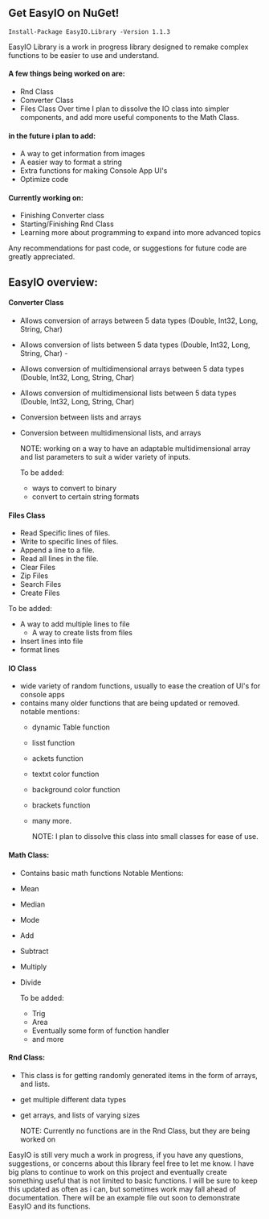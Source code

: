 ## Get EasyIO on NuGet!

```
Install-Package EasyIO.Library -Version 1.1.3
```

EasyIO Library is a work in progress library designed to remake complex functions to be easier to use and understand.

#### A few things being worked on are:
- Rnd Class
- Converter Class
- Files Class Over time I plan to dissolve the IO class into simpler components, and add more useful components to the Math Class.

#### in the future i plan to add:
- A way to get information from images
- A easier way to format a string
- Extra functions for making Console App UI's
- Optimize code

#### Currently working on:
- Finishing Converter class
- Starting/Finishing Rnd Class
- Learning more about programming to expand into more advanced topics

Any recommendations for past code, or suggestions for future code are greatly appreciated.


## EasyIO overview:


  #### Converter Class
  - Allows conversion of arrays between 5 data types (Double, Int32, Long, String, Char)
  - Allows conversion of lists between 5 data types (Double, Int32, Long, String, Char) - 
  - Allows conversion of multidimensional arrays between 5 data types (Double, Int32, Long, String, Char)
  - Allows conversion of multidimensional lists between 5 data types (Double, Int32, Long, String, Char) 
  -  Conversion between lists and arrays
  - Conversion between multidimensional lists, and arrays
    
    NOTE: working on a way to have an adaptable multidimensional array and list parameters to suit a wider variety of inputs.

    To be added:
    - ways to convert to binary 
    - convert to certain string formats

  #### Files Class
  - Read Specific lines of files.
  - Write to specific lines of files.
  - Append a line to a file.
  - Read all lines in the file.
  - Clear Files
  - Zip Files
  - Search Files
  - Create Files
    
  To be added:
  - A way to add multiple lines to file
	- A way to create lists from files
  - Insert lines into file
  - format lines

  #### IO Class
  - wide variety of random functions, usually to ease the creation of UI's for console apps
  - contains many older functions that are being updated or removed. 
    notable mentions:
    - dynamic Table function
    - lisst function
    - ackets function
    - textxt color function
    - background color function
    - brackets function
    - many more. 
      
      NOTE: I plan to dissolve this class into small classes for ease of use.

  #### Math Class: 
  - Contains basic math functions Notable Mentions: 
  - Mean 
  - Median 
  - Mode 
  - Add 
  - Subtract 
  - Multiply 
  - Divide 

	To be added:
    - Trig 
    - Area  
    - Eventually some form of function handler 
    - and more

  #### Rnd Class: 
  - This class is for getting randomly generated items in the form of arrays, and lists.
  - get multiple different data types
  - get arrays, and lists of varying sizes 
    
    NOTE: Currently no functions are in the Rnd Class, but they are being worked on


EasyIO is still very much a work in progress, if you have any questions, suggestions, or concerns about this library feel free to let me know. I have big plans to continue to work on this project and eventually create something useful that is not limited to basic functions. I will be sure to keep this updated as often as i can, but sometimes work may fall ahead of documentation.
There will be an example file out soon to demonstrate EasyIO and its functions.
